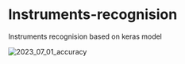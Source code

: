 # Instruments-recognision
Instruments recognision based on keras model


![2023_07_01_accuracy](https://github.com/Pablo-Saxoo/Instruments-recognision/assets/82948715/83b3606f-c53b-412b-956b-4dc39c2cbf90)
